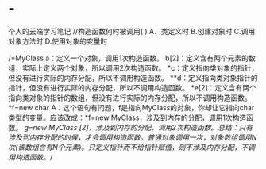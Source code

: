 # -
个人的云端学习笔记 
//构造函数何时被调用( ) A、类定义时 B.创建对象时 C.调用对象方法时 D.使用对象的变量时




/*MyClass a：定义一个对象，调用1次构造函数。 b[2]：定义含有两个元素的数组，实际上定义两个对象，所以调用2次构造函数。 *c：定义指向类对象的指针，但没有进行实际的内存分配，所以不调用构造函数。 **d：定义指向类对象指针的指针，但没有进行实际的内存分配，所以不调用构造函数。 *e[2]：定义含有两个指向类对象的指针的数组，但没有进行实际的内存分配，所以不调用构造函数。 *f=new char A：这个语句有问题，f是指向MyClass的对象，你却让它指向char类型的变量。应该改成：*f=new MyClass，涉及到内存的分配，调用1次构造函数。 *g=new MyClass [2]，涉及到内存的分配，调用2次构造函数。总结：只有涉及到内存分配的时候，才会调用构造函数。普通对象调用一次，对象数组调用N次(该数组含有N个元素)。只定义指针而不给指针赋值，则不涉及内存分配，不调用构造函数。*/
